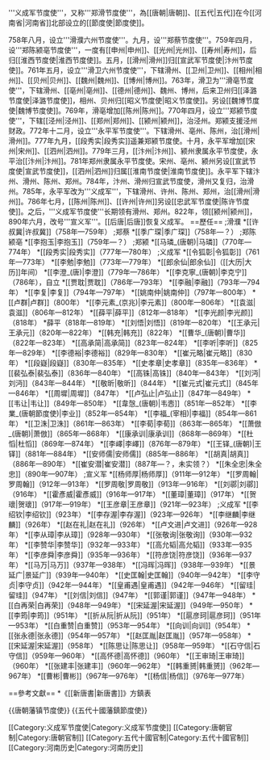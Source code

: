 '''义成军节度使'''，又称'''郑滑节度使'''，為[[唐朝|唐朝]]、[[五代|五代]]在今[[河南省|河南省]]北部设立的[[節度使|節度使]]。

758年八月，设立'''滑濮六州节度使'''。九月，设'''郑蔡节度使'''。759年四月，设'''郑陈颍亳节度使'''，一度有[[申州|申州]]、[[光州|光州]]、[[寿州|寿州]]，后归[[淮西节度使|淮西节度使]]。五月，[[滑州|滑州]]归[[宣武军节度使|汴州节度使]]。761年五月，设立'''滑卫六州节度使'''，下辖滑州、[[卫州|卫州]]、[[相州|相州]]、[[贝州|贝州]]、[[魏州|魏州]]、[[博州|博州]]。763年，滑卫为'''滑亳节度使'''，下辖滑州、[[亳州|亳州]]、[[德州|德州]]、魏州、博州，后来卫州归[[泽潞节度使|泽潞节度使]]，相州、贝州归[[昭义节度使|昭义节度使]]。另设[[魏博节度使|魏博节度使]]。769年，滑亳增加[[陈州|陈州]]。770年四月，设立'''郑颍节度使'''，下辖[[泾州|泾州]]、[[郑州|郑州]]、[[颍州|颍州]]，治泾州。郑颍支援泾州财政。772年十二月，设立'''永平军节度使'''。下辖滑州、亳州、陈州，治[[滑州|滑州]]。777年九月，[[段秀实|段秀实]]遥兼郑颍节度使。十月，永平军增加[[宋州|宋州]]、[[泗州|泗州]]。779年三月，[[汴州|汴州]]、颍州隶属永平节度使，永平治[[汴州|汴州]]。781年郑州隶属永平节度使。宋州、亳州、颍州另设[[宣武节度使|宣武节度使]]，[[泗州|泗州]]归属[[淮南节度使|淮南节度使]]。永平军下辖汴州、滑州、陈州、郑州。784年，汴州、滑州归宣武节度使，滑州又复归，治滑州。785年，永平军改为'''义成军'''，下辖滑州、许州、陈州、郑州，治[[滑州|滑州]]。786年七月，[[陈州|陈州]]、[[许州|许州]]另设[[忠武军节度使|陈许节度使]]。之后，'''义成军节度使'''长期领有滑州、郑州。822年，领[[颍州|颍州]]，890年六月，改号'''宣义军'''。[[后唐|后唐]]恢复义成军。
==歷任==
;滑濮
*[[许叔冀|许叔冀]]（758年—759年）
;郑蔡
*[[季广琛|季广琛]]（758年—？）
;郑陈颍亳
*[[李抱玉|李抱玉]]（759年—？）
;郑颍
*[[马璘_(唐朝)|马璘]]（770年—774年）
*[[段秀实|段秀实]]（777年—780年）
;义成军
*[[令狐彰|令狐彰]]（761年—773年）
*[[李勉|李勉]]（773年—779年）
*[[郎余仙|郎余仙]]（[[大历|大历]]年间）
*[[李澄_(唐)|李澄]]（779年—786年）
*[[李克寧_(唐朝)|李克宁]]（786年），自立
*[[贾耽|贾耽]]（786年—793年）
*[[李融|李融]]（793年—794年）
*[[李复|李复]]（794年—797年）
*[[姚南仲|姚南仲]]（797年—800年）
*[[卢群|卢群]]（800年）
*[[李元素_(京兆)|李元素]]（800年—806年）
*[[袁滋|袁滋]]（806年—812年）
*[[薛平|薛平]]（812年—818年）
*[[李光颜|李光颜]]（818年）
*薛平（818年—819年）
*[[刘悟|刘悟]]（819年—820年）
*[[王承元|王承元]]（820年—822年）
*[[韩充|韩充]]（822年）
*[[曹华_(唐朝)|曹华]]（822年—823年）
*[[高承简|高承简]]（823年—824年）
*[[李听|李听]]（825年—829年）
*[[李德裕|李德裕]]（829年—830年）
*[[崔元略|崔元略]]（830年）
*[[段嶷|段嶷]]（830年—835年）
*[[史孝章|史孝章]]（835年—836年）
*[[裴弘泰|裴弘泰]]（836年—840年）
*[[高铢|高铢]]（840年—843年）
*[[刘沔|刘沔]]（843年—844年）
*[[敬昕|敬昕]]（844年）
*[[崔元式|崔元式]]（845年—846年）
*[[周墀|周墀]]（847年）
*[[卢弘止|卢弘止]]（847年—849年）
*[[韦让|韦让]]（849年—850年）
*[[韋愨_(唐朝)|韦悫]]（851年—852年）
*[[李業_(唐朝節度使)|李业]]（852年—854年）
*[[李福_(宰相)|李福]]（854年—861年）
*[[卫洙|卫洙]]（861年—863年）
*[[李荀|李荀]]（863年—865年）
*[[萧倣_(唐朝)|萧倣]]（865年—868年）
*[[康承训|康承训]]（868年—869年）
*[[杜慆|杜慆]]（869年—874年）
*[[李嶧|李嶧]]（876年—879年）
*[[王铎_(唐朝)|王铎]]（881年—884年）
*[[安师儒|安师儒]]（885年—886年）
*[[胡真|胡真]]（886年—890年）
*[[崔安潜|崔安潜]]（887年—？，未实领？）
*[[朱全忠|朱全忠]]（890年—907年）
;宣义军
*[[杨师厚|杨师厚]]（911年—912年）
*[[罗周翰|罗周翰]]（912年—913年）
*[[罗周敬|罗周敬]]（913年—916年）
*[[刘鄩|刘鄩]]（916年）
*[[霍彥威|霍彥威]]（916年—917年）
*[[董璋|董璋]]（917年）
*[[贺瓌|贺瓌]]（917年—919年）
*[[王彦章|王彦章]]（921年—923年）
;义成军
*[[李绍钦|李绍钦]]（923年）
*[[李存渥|李存渥]]（923年—926年）
*[[李继麟|李继麟]]（926年）
*[[赵在礼|赵在礼]]（926年）
*[[卢文进|卢文进]]（926年—928年）
*[[李从璋|李从璋]]（928年—930年）
*[[张敬询|张敬询]]（930年—932年）
*[[李赞华|李赞华]]（932年—933年）
*[[高允韬|高允韬]]（933年—935年）
*[[李彦舜|李彦舜]]（935年—936年）
*[[符彦饶|符彦饶]]（936年—937年）
*[[马万|马万]]（937年—938年）
*[[冯晖|冯晖]]（938年—939年）
*[[景延广|景延广]]（939年—940年）
*[[史匡翰|史匡翰]]（940年—942年）
*[[李守贞|李守贞]]（942年—944年）
*[[皇甫遇|皇甫遇]]（942年—946年）
*[[留珪|留珪]]（947年）
*[[刘信|刘信]]（947年）
*[[郭谨|郭谨]]（947年—948年）
*[[白再荣|白再荣]]（948年—949年）
*[[宋延渥|宋延渥]]（949年—950年）
*[[李筠|李筠]]（951年）
*[[折从阮|折从阮]]（951年）
*[[扈彦珂|扈彦珂]]（951年—953年）
*[[白重赞|白重赞]]（953年—954年）
*[[向训|向训]]（954年）
*[[张永德|张永德]]（954年—957年）
*[[赵匡胤|赵匡胤]]（957年—958年）
*[[宋延渥|宋延渥]]（958年）
*[[陈思让|陈思让]]（958年—959年）
*[[石守信|石守信]]（959年—960年）
*[[高怀德|高怀德]]（960年）
*[[王审琦|王审琦]]（960年）
*[[张建丰|张建丰]]（960年—962年）
*[[韩重赟|韩重赟]]（962年—967年）
*[[曹彬|曹彬]]（967年—976年）
*[[杨信|杨信]]（976年—977年）

==參考文獻==
*《[[新唐書|新唐書]]》方鎮表

{{唐朝藩镇节度使}}
{{五代十國藩鎮節度使}}

[[Category:义成军节度使|Category:义成军节度使]]
[[Category:唐朝官制|Category:唐朝官制]]
[[Category:五代十國官制|Category:五代十國官制]]
[[Category:河南历史|Category:河南历史]]